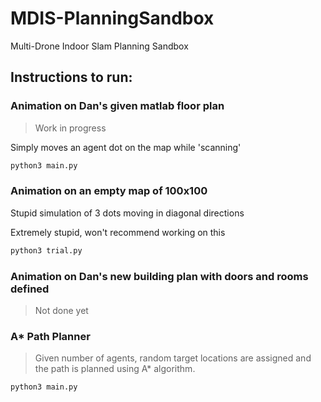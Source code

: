 # MDIS-PlanningSandbox
Multi-Drone Indoor Slam Planning Sandbox

## Instructions to run:
### Animation on Dan's given matlab floor plan
>Work in progress

Simply moves an agent dot on the map while 'scanning'

```bash
python3 main.py
```

### Animation on an empty map of 100x100
Stupid simulation of 3 dots moving in diagonal directions

Extremely stupid, won't recommend working on this
```bash
python3 trial.py
```

### Animation on Dan's new building plan with doors and rooms defined
> Not done yet

### A* Path Planner

> Given number of agents, random target locations are assigned and the path is planned using A* algorithm. 
```bash
python3 main.py
```
